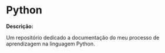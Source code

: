 # Python

**Descrição:**

Um repositório dedicado a documentação do meu processo de aprendizagem na linguagem Python.
